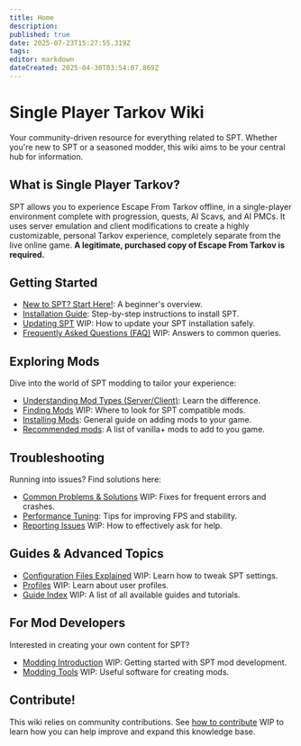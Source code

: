 ```yaml
---
title: Home
description: 
published: true
date: 2025-07-23T15:27:55.319Z
tags: 
editor: markdown
dateCreated: 2025-04-30T03:54:07.869Z
---
```


# Single Player Tarkov Wiki

Your community-driven resource for everything related to SPT. Whether you're new to SPT or a seasoned modder, this wiki aims to be your central hub for information.

## What is Single Player Tarkov?

SPT allows you to experience Escape From Tarkov offline, in a single-player environment complete with progression, quests, AI Scavs, and AI PMCs. It uses server emulation and client modifications to create a highly customizable, personal Tarkov experience, completely separate from the live online game. **A legitimate, purchased copy of Escape From Tarkov is required.**

## Getting Started

- [New to SPT? Start Here!](/Beginners_Guide): A beginner's overview.
- [Installation Guide](/Installation_Guide): Step-by-step instructions to install SPT.
- [Updating SPT](#) WIP: How to update your SPT installation safely.
- [Frequently Asked Questions (FAQ)](#) WIP: Answers to common queries.

## Exploring Mods

Dive into the world of SPT modding to tailor your experience:

- [Understanding Mod Types (Server/Client)](/Mod_Types): Learn the difference.
- [Finding Mods](#) WIP: Where to look for SPT compatible mods.
- [Installing Mods](/Installing_Mods): General guide on adding mods to your game.
- [Recommended mods](/Recommended_Mods): A list of vanilla+ mods to add to you game.

## Troubleshooting

Running into issues? Find solutions here:

- [Common Problems & Solutions](#) WIP: Fixes for frequent errors and crashes.
- [Performance Tuning](/Performance_Tuning): Tips for improving FPS and stability.
- [Reporting Issues](#) WIP: How to effectively ask for help.

## Guides & Advanced Topics

- [Configuration Files Explained](#) WIP: Learn how to tweak SPT settings.
- [Profiles](#) WIP: Learn about user profiles.
- [Guide Index](#) WIP: A list of all available guides and tutorials.

## For Mod Developers

Interested in creating your own content for SPT?

- [Modding Introduction](#) WIP: Getting started with SPT mod development.
- [Modding Tools](#) WIP: Useful software for creating mods.

## Contribute!

This wiki relies on community contributions. See [how to contribute](#) WIP to learn how you can help improve and expand this knowledge base.